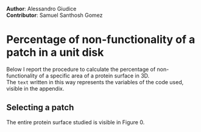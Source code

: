 **Author**: Alessandro Giudice    
**Contributor**: Samuel Santhosh Gomez  

# Percentage of non-functionality of a patch in a unit disk
Below I report the procedure to calculate the percentage of non-functionality of a specific area of ​​a protein surface in 3D.  
The `text` written in this way represents the variables of the code used, visible in the appendix.   

## Selecting a patch
The entire protein surface studied is visible in Figure 0.
